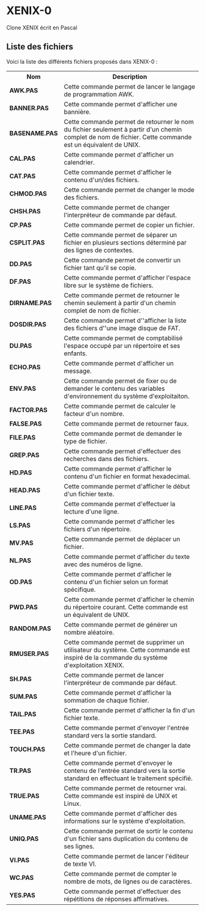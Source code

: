 # XENIX-0
Clone XENIX écrit en Pascal

<h2>Liste des fichiers</h2>

Voici la liste des différents fichiers proposés dans XENIX-0 :

<table>
		<tr>
			<th>Nom</th>
			<th>Description</th>	
		</tr>
		<tr>
			<td><b>AWK.PAS</b></td>
			<td>Cette commande permet de lancer le langage de programmation AWK.</td>
		</tr>
		<tr>
			<td><b>BANNER.PAS</b></td>
			<td>Cette commande permet d'afficher une bannière.</td>
		</tr>  
		<tr>
			<td><b>BASENAME.PAS</b></td>
			<td>Cette commande permet de retourner le nom du fichier seulement à partir d'un chemin complet de nom de fichier. Cette commande est un équivalent de UNIX.</td>
		</tr>  
		<tr>
			<td><b>CAL.PAS</b></td>
			<td>Cette commande permet d'afficher un calendrier.</td>
		</tr>  
	  <tr>
			<td><b>CAT.PAS</b></td>
			<td>Cette commande permet d'afficher le contenu d'un/des fichiers.</td>
		</tr>  
    <tr>
			<td><b>CHMOD.PAS</b></td>
			<td>Cette commande permet de changer le mode des fichiers.</td>
		</tr>  
		<tr>
			<td><b>CHSH.PAS</b></td>
			<td>Cette commande permet de changer l'interpréteur de commande par défaut.</td>
		</tr>	
		<tr>
			<td><b>CP.PAS</b></td>
			<td>Cette commande permet de copier un fichier.</td>
		</tr>  
    <tr>
			<td><b>CSPLIT.PAS</b></td>
			<td>Cette commande permet de séparer un fichier en plusieurs sections déterminé par des lignes de contextes.</td>
		</tr>
  <tr>
			<td><b>DD.PAS</b></td>
			<td>Cette commande permet de convertir un fichier tant qu'il se copie.</td>
		</tr>
	   <tr>
			<td><b>DF.PAS</b></td>
			<td>Cette commande permet d'afficher l'espace libre sur le système de fichiers.</td>
		</tr>  
  <tr>
			<td><b>DIRNAME.PAS</b></td>
			<td>Cette commande permet de retourner le chemin seulement à partir d'un chemin complet de nom de fichier.</td>
		</tr>
  <tr>
			<td><b>DOSDIR.PAS</b></td>
			<td>Cette commande permet d''afficher la liste des fichiers d''une image disque de FAT.</td>
		</tr>
		<tr>
			<td><b>DU.PAS</b></td>
			<td>Cette commande permet de comptabilisé l'espace occupé par un répertoire et ses enfants.</td>
		</tr>
     <tr>
			<td><b>ECHO.PAS</b></td>
			<td>Cette commande permet d'afficher un message.</td>
		</tr>  
  <tr>
			<td><b>ENV.PAS</b></td>
			<td>Cette commande permet de fixer ou de demander le contenu des variables d'environnement du système d'exploitaiton.</td>
		</tr>
		<tr>
			<td><b>FACTOR.PAS</b></td>
			<td>Cette commande permet de calculer le facteur d'un nombre.</td>
		</tr>  
  <tr>
			<td><b>FALSE.PAS</b></td>
			<td>Cette commande permet de retourner faux.</td>
		</tr>
  <tr>
			<td><b>FILE.PAS</b></td>
			<td>Cette commande permet de demander le type de fichier.</td>
		</tr>
		<tr>
			<td><b>GREP.PAS</b></td>
			<td>Cette commande permet d'effectuer des recherches dans des fichiers.</td>
		</tr>  
	    <tr>
			<td><b>HD.PAS</b></td>
			<td>Cette commande permet d'afficher le contenu d'un fichier en format hexadecimal.</td>
		</tr>
  <tr>
			<td><b>HEAD.PAS</b>
			<td>Cette commande permet d'afficher le début d'un fichier texte.</td>
		</tr>
		<tr>
			<td><b>LINE.PAS</b></td>
			<td>Cette commande permet d'effectuer la lecture d'une ligne.</td>
		</tr>
		<tr>
			<td><b>LS.PAS</b></td>
			<td>Cette commande permet d'afficher les fichiers d'un répertoire.</td>
		</tr>  
		<tr>
			<td><b>MV.PAS</b></td>
			<td>Cette commande permet de déplacer un fichier.</td>
		</tr>
  	<tr>
			<td><b>NL.PAS</b></td>
			<td>Cette commande permet d'afficher du texte avec des numéros de ligne.</td>
		</tr>
		<tr>
			<td><b>OD.PAS</b></td>
			<td>Cette commande permet d'afficher le contenu d'un fichier selon un format spécifique.</td>
		</tr>
		<tr>
			<td><b>PWD.PAS</b></td>
			<td>Cette commande permet d'afficher le chemin du répertoire courant. Cette commande est un équivalent de UNIX.</td>
		</tr>
		<tr>
			<td><b>RANDOM.PAS</b></td>
			<td>Cette commande permet de générer un nombre aléatoire.</td>
		</tr>
		<tr>
			<td><b>RMUSER.PAS</b></td>
			<td>Cette commande permet de supprimer un utilisateur du système. Cette commande est inspiré de la commande du système d'exploitation XENIX.</td>
		</tr>
		<tr>
			<td><b>SH.PAS</b></td>
			<td>Cette commande permet de lancer l'interpréteur de commande par défaut.</td>
		</tr>
		<tr>
			<td><b>SUM.PAS</b></td>
			<td>Cette commande permet d'afficher la sommation de chaque fichier.</td>
		</tr>
		<tr>
			<td><b>TAIL.PAS</b></td>
			<td>Cette commande permet d'afficher la fin d'un fichier texte.</td>
		</tr>
    <tr>
			<td><b>TEE.PAS</b></td>
			<td>Cette commande permet d'envoyer l'entrée standard vers la sortie standard.</td>
		</tr>
	  <tr>
			<td><b>TOUCH.PAS</b></td>
			<td>Cette commande permet de changer la date et l'heure d'un fichier.</td>
	  </tr>
		<tr>
			<td><b>TR.PAS</b></td>
			<td>Cette commande permet d'envoyer le contenu de l'entrée standard vers la sortie standard en effectuant le traitement spécifié.</td>
		</tr>  
		<tr>
			<td><b>TRUE.PAS</b></td>
			<td>Cette commande permet de retourner vrai. Cette commande est inspiré de UNIX et Linux.</td>
		</tr>	
	  <tr>
			<td><b>UNAME.PAS</b></td>
			<td>Cette commande permet d'afficher des informations sur le système d'exploitation.</td>
		</tr>  
		<tr>
			<td><b>UNIQ.PAS</b></td>
			<td>Cette commande permet de sortir le contenu d'un fichier sans duplication du contenu de ses lignes.</td>
		</tr>  
		<tr>
			<td><b>VI.PAS</b></td>
			<td>Cette commande permet de lancer l'éditeur de texte VI.</td>
		</tr>  
	  <tr>
			<td><b>WC.PAS</b></td>
			<td>Cette commande permet de compter le nombre de mots, de lignes ou de caractères.</td>
		</tr>  
		<tr>
			<td><b>YES.PAS</b></td>
			<td>Cette commande permet d'effectuer des répétitions de réponses affirmatives.</td>
		</tr>  
</table>
